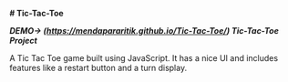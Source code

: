 **# Tic-Tac-Toe**

**_DEMO-> (https://mendapararitik.github.io/Tic-Tac-Toe/) Tic-Tac-Toe Project_**

 A Tic Tac Toe game built using JavaScript. It has a nice UI and includes features like a restart button and a turn display.
